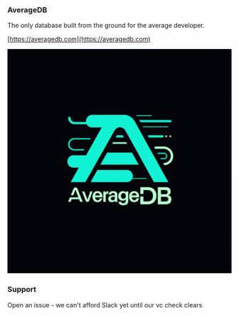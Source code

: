 ### AverageDB

The only database built from the ground for the average developer.

[https://averagedb.com](https://averagedb.com)

![logo](./images/logo.png)

### Support

Open an issue - we can't afford Slack yet until our vc check clears
